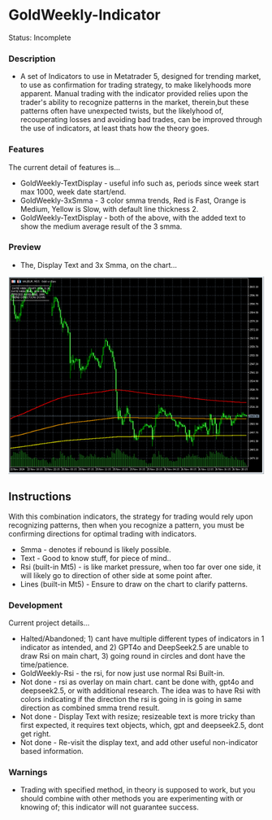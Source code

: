 # GoldWeekly-Indicator
Status: Incomplete

### Description
- A set of Indicators to use in Metatrader 5, designed for trending market, to use as confirmation for trading strategy, to make likelyhoods more apparent. Manual trading with the indicator provided relies upon the trader's ability to recognize patterns in the market, therein,but these patterns often have unexpected twists, but the likelyhood of, recouperating losses and avoiding bad trades, can be improved through the use of indicators, at least thats how the theory goes.

### Features
The current detail of features is...
- GoldWeekly-TextDisplay - useful info such as, periods since week start max 1000, week date start/end.  
- GoldWeekly-3xSmma - 3 color smma trends, Red is Fast, Orange is Medium, Yellow is Slow, with default line thickness 2. 
- GoldWeekly-TextDisplay - both of the above, with the added text to show the medium average result of the 3 smma.

### Preview
- The, Display Text and 3x Smma, on the chart...

![indicator preview](media/preview.png)

## Instructions
With this combination indicators, the strategy for trading would rely upon recognizing patterns, then when you recognize a pattern, you must be confirming directions for optimal trading with indicators. 
- Smma - denotes if rebound is likely possible.
- Text - Good to know stuff, for piece of mind..
- Rsi (built-in Mt5) - is like market pressure, when too far over one side, it will likely go to direction of other side at some point after.
- Lines (built-in Mt5) - Ensure to draw on the chart to clarify patterns.

### Development
Current project details...
- Halted/Abandoned; 1) cant have multiple different types of indicators in 1 indicator as intended, and 2) GPT4o and DeepSeek2.5 are unable to draw Rsi on main chart, 3) going round in circles and dont have the time/patience.
- GoldWeekly-Rsi - the rsi, for now just use normal Rsi Built-in.
- Not done - rsi as overlay on main chart. cant be done with, gpt4o and deepseek2.5, or with additional research. The idea was to have Rsi with colors indicating if the direction the rsi is going in is going in same direction as combined smma trend result.
- Not done - Display Text with resize; resizeable text is more tricky than first expected, it requires text objects, which, gpt and deepseek2.5, dont get right. 
- Not done - Re-visit the display text, and add other useful non-indicator based information.

### Warnings
- Trading with specified method, in theory is supposed to work, but you should combine with other methods you are experimenting with or knowing of; this indicator will not guarantee success.
